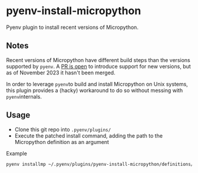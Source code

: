 # pyenv-install-micropython
Pyenv plugin to install recent versions of Micropython.

## Notes
Recent versions of Micropython have different build steps than the versions supported by `pyenv`. A [PR is open](https://github.com/pyenv/pyenv/pull/2754) to introduce support for new versions, but as of November 2023 it hasn't been merged.

In order to leverage `pyenv`to build and install Micropython on Unix systems, this plugin provides a (hacky) workaround to do so without messing with `pyenv`internals.

## Usage 
* Clone this git repo into `.pyenv/plugins/`
* Execute the patched ìnstall command, adding the path to the Micropython definition as an argument

Example
```bash
pyenv installmp ~/.pyenv/plugins/pyenv-install-micropython/definitions/micropython-1.21.0
```
